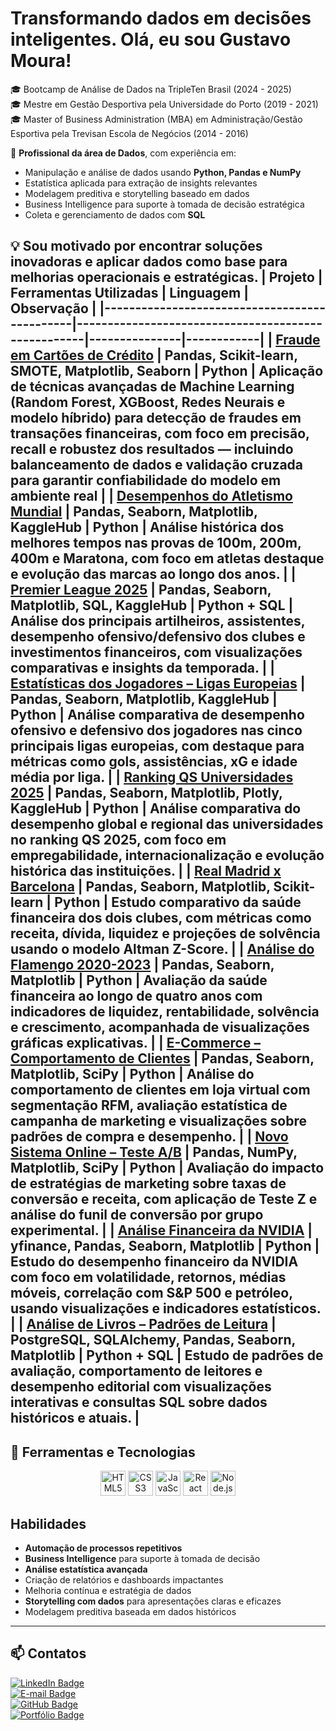 # Transformando dados em decisões inteligentes. Olá, eu sou Gustavo Moura!

🎓 Bootcamp de Análise de Dados na TripleTen Brasil (2024 - 2025)  
🎓 Mestre em Gestão Desportiva pela Universidade do Porto (2019 - 2021)  
🎓 Master of Business Administration (MBA) em Administração/Gestão Esportiva pela Trevisan Escola de Negócios (2014 - 2016)  

💼 **Profissional da área de Dados**, com experiência em:  
- Manipulação e análise de dados usando **Python, Pandas e NumPy**  
- Estatística aplicada para extração de insights relevantes  
- Modelagem preditiva e storytelling baseado em dados  
- Business Intelligence para suporte à tomada de decisão estratégica  
- Coleta e gerenciamento de dados com **SQL**  

💡 Sou motivado por encontrar soluções inovadoras e aplicar **dados** como base para melhorias operacionais e estratégicas.
| Projeto                                       | Ferramentas Utilizadas                             | Linguagem     | Observação |
|----------------------------------------------|----------------------------------------------------|---------------|------------|
| [Fraude em Cartões de Crédito](https://github.com/GHSMoura/Fraude-em-cartoes-de-credito-) | Pandas, Scikit-learn, SMOTE, Matplotlib, Seaborn   | Python        | Aplicação de técnicas avançadas de Machine Learning (Random Forest, XGBoost, Redes Neurais e modelo híbrido) para detecção de fraudes em transações financeiras, com foco em precisão, recall e robustez dos resultados — incluindo balanceamento de dados e validação cruzada para garantir confiabilidade do modelo em ambiente real |
| [Desempenhos do Atletismo Mundial](https://github.com/GHSMoura/Melhores-desempenhos-do-atletismo-mundial) | Pandas, Seaborn, Matplotlib, KaggleHub             | Python        | Análise histórica dos melhores tempos nas provas de 100m, 200m, 400m e Maratona, com foco em atletas destaque e evolução das marcas ao longo dos anos. |
| [Premier League 2025](https://github.com/GHSMoura/Premier-League-2025) | Pandas, Seaborn, Matplotlib, SQL, KaggleHub        | Python + SQL  | Análise dos principais artilheiros, assistentes, desempenho ofensivo/defensivo dos clubes e investimentos financeiros, com visualizações comparativas e insights da temporada. |
| [Estatísticas dos Jogadores – Ligas Europeias](https://github.com/GHSMoura/Estat-sticas-de-todos-os-jogadores-de-futebol-nas-5-principais-ligas-24-25---Projeto-3) | Pandas, Seaborn, Matplotlib, KaggleHub             | Python        | Análise comparativa de desempenho ofensivo e defensivo dos jogadores nas cinco principais ligas europeias, com destaque para métricas como gols, assistências, xG e idade média por liga. |
| [Ranking QS Universidades 2025](https://github.com/GHSMoura/Ranking-Mundial-de-Universidades-QS-2025) | Pandas, Seaborn, Matplotlib, Plotly, KaggleHub     | Python        | Análise comparativa do desempenho global e regional das universidades no ranking QS 2025, com foco em empregabilidade, internacionalização e evolução histórica das instituições. |
| [Real Madrid x Barcelona](https://github.com/GHSMoura/Analise_RealMadrid_Barcelona) | Pandas, Seaborn, Matplotlib, Scikit-learn          | Python        | Estudo comparativo da saúde financeira dos dois clubes, com métricas como receita, dívida, liquidez e projeções de solvência usando o modelo Altman Z-Score. |
| [Análise do Flamengo 2020-2023](https://github.com/GHSMoura/Analise_Flamengo_20-23) | Pandas, Seaborn, Matplotlib                        | Python        | Avaliação da saúde financeira ao longo de quatro anos com indicadores de liquidez, rentabilidade, solvência e crescimento, acompanhada de visualizações gráficas explicativas. |
| [E-Commerce – Comportamento de Clientes](https://github.com/GHSMoura/E-Commerce-) | Pandas, Seaborn, Matplotlib, SciPy                 | Python        | Análise do comportamento de clientes em loja virtual com segmentação RFM, avaliação estatística de campanha de marketing e visualizações sobre padrões de compra e desempenho. |
| [Novo Sistema Online – Teste A/B](https://github.com/GHSMoura/Novo_Sistema_Online) | Pandas, NumPy, Matplotlib, SciPy                   | Python        | Avaliação do impacto de estratégias de marketing sobre taxas de conversão e receita, com aplicação de Teste Z e análise do funil de conversão por grupo experimental. |
| [Análise Financeira da NVIDIA](https://github.com/GHSMoura/Analise_Livros) | yfinance, Pandas, Seaborn, Matplotlib              | Python        | Estudo do desempenho financeiro da NVIDIA com foco em volatilidade, retornos, médias móveis, correlação com S&P 500 e petróleo, usando visualizações e indicadores estatísticos. |
| [Análise de Livros – Padrões de Leitura](https://github.com/GHSMoura/Analise_Livros) | PostgreSQL, SQLAlchemy, Pandas, Seaborn, Matplotlib | Python + SQL | Estudo de padrões de avaliação, comportamento de leitores e desempenho editorial com visualizações interativas e consultas SQL sobre dados históricos e atuais. |
---

## 💼 Ferramentas e Tecnologias

<p align="center">
  <img src="https://cdn.jsdelivr.net/gh/devicons/devicon/icons/html5/html5-original.svg" alt="HTML5" width="40" height="40"/>
  <img src="https://cdn.jsdelivr.net/gh/devicons/devicon/icons/css3/css3-original.svg" alt="CSS3" width="40" height="40"/>
  <img src="https://cdn.jsdelivr.net/gh/devicons/devicon/icons/javascript/javascript-original.svg" alt="JavaScript" width="40" height="40"/>
  <img src="https://cdn.jsdelivr.net/gh/devicons/devicon/icons/react/react-original.svg" alt="React" width="40" height="40"/>
  <img src="https://cdn.jsdelivr.net/gh/devicons/devicon/icons/nodejs/nodejs-original.svg" alt="Node.js" width="40" height="40"/>
</p>

## Habilidades  
- **Automação de processos repetitivos**  
- **Business Intelligence** para suporte à tomada de decisão  
- **Análise estatística avançada**  
- Criação de relatórios e dashboards impactantes  
- Melhoria contínua e estratégia de dados  
- **Storytelling com dados** para apresentações claras e eficazes  
- Modelagem preditiva baseada em dados históricos  

---

## 📫 Contatos  

[![LinkedIn Badge](https://img.shields.io/badge/LinkedIn-0077B5?style=for-the-badge&logo=linkedin&logoColor=white)](https://www.linkedin.com/in/mourahsgustavo/)  
[![E-mail Badge](https://img.shields.io/badge/-Email-D14836?style=for-the-badge&logo=gmail&logoColor=white)](mailto:guga.h.s.moura@gmail.com)  
[![GitHub Badge](https://img.shields.io/badge/GitHub-181717?style=for-the-badge&logo=github&logoColor=white)](https://github.com/GMouraBFR)  
[![Portfólio Badge](https://img.shields.io/badge/Portf%C3%B3lio-4CAF50?style=for-the-badge&logo=notion&logoColor=white)](https://goldenrod-clam-1b4.notion.site/Portf-lio-do-Gustavo-Moura-190d13cdb33080c49515dc9ea8f00c15)  







